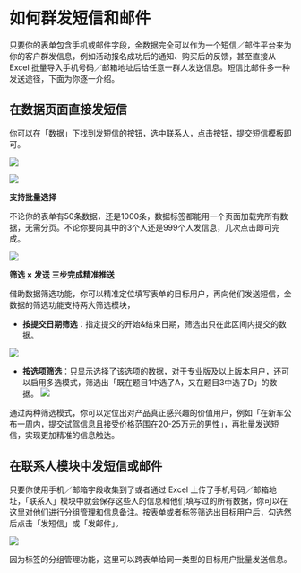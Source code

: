 # 如何群发短信和邮件

只要你的表单包含手机或邮件字段，金数据完全可以作为一个短信／邮件平台来为你的客户群发信息，例如活动报名成功后的通知、购买后的反馈，甚至直接从 Excel 批量导入手机号码／邮箱地址后给任意一群人发送信息。短信比邮件多一种发送途径，下面为你逐一介绍。

## 在数据页面直接发短信

你可以在「数据」下找到发短信的按钮，选中联系人，点击按钮，提交短信模板即可。

![](https://blog.jinshuju.net/content/images/2016/11/--------2.png)

![](https://blog.jinshuju.net/content/images/2016/11/------1.png)

**支持批量选择**

不论你的表单有50条数据，还是1000条，数据标签都能用一个页面加载完所有数据，无需分页。不论你要向其中的3个人还是999个人发信息，几次点击即可完成。

![](https://blog.jinshuju.net/content/images/2016/11/----.png)

**筛选 × 发送 三步完成精准推送**

借助数据筛选功能，你可以精准定位填写表单的目标用户，再向他们发送短信，金数据的筛选功能支持两大筛选模块，

* **按提交日期筛选**：指定提交的开始&结束日期，筛选出只在此区间内提交的数据。

![](https://blog.jinshuju.net/content/images/2016/11/--------1.png)

* **按选项筛选**：只显示选择了该选项的数据，对于专业版及以上版本用户，还可以启用多选模式，筛选出「既在题目1中选了A，又在题目3中选了D」的数据。
  ![](https://blog.jinshuju.net/content/images/2016/11/--------3.png)

通过两种筛选模式，你可以定位出对产品真正感兴趣的价值用户，例如「在新车公布一周内，提交试驾信息且接受价格范围在20-25万元的男性」，再批量发送短信，实现更加精准的信息触达。

## 在联系人模块中发短信或邮件

只要你使用手机／邮箱字段收集到了或者通过 Excel 上传了手机号码／邮箱地址，「联系人」模块中就会保存这些人的信息和他们填写过的所有数据，你可以在这里对他们进行分组管理和信息备注。按表单或者标签筛选出目标用户后，勾选然后点击「发短信」或「发邮件」。

![](https://dn-shimo-image.qbox.me/fWFNr6gsSF0Nt0q2/%E5%B1%8F%E5%B9%95%E5%BF%AB%E7%85%A7%202016-11-26%20%E4%B8%8B%E5%8D%8811.53.35.jpg!thumbnail)

因为标签的分组管理功能，这里可以跨表单给同一类型的目标用户批量发送信息。

